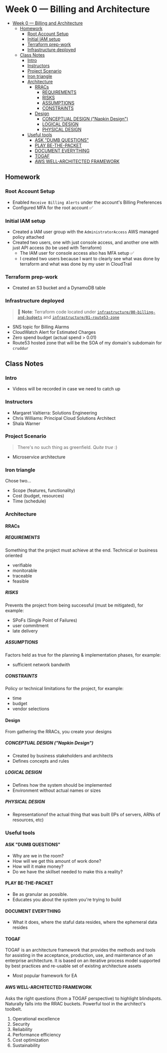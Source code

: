 # Week 0 — Billing and Architecture

- [Week 0 — Billing and Architecture](#week-0--billing-and-architecture)
  - [Homework](#homework)
    - [Root Account Setup](#root-account-setup)
    - [Initial IAM setup](#initial-iam-setup)
    - [Terraform prep-work](#terraform-prep-work)
    - [Infrastructure deployed](#infrastructure-deployed)
  - [Class Notes](#class-notes)
    - [Intro](#intro)
    - [Instructors](#instructors)
    - [Project Scenario](#project-scenario)
    - [Iron triangle](#iron-triangle)
    - [Architecture](#architecture)
      - [RRACs](#rracs)
        - [REQUIREMENTS](#requirements)
        - [RISKS](#risks)
        - [ASSUMPTIONS](#assumptions)
        - [CONSTRAINTS](#constraints)
      - [Design](#design)
        - [CONCEPTUAL DESIGN ("Napkin Design")](#conceptual-design-napkin-design)
        - [LOGICAL DESIGN](#logical-design)
        - [PHYSICAL DESIGN](#physical-design)
    - [Useful tools](#useful-tools)
      - [ASK "DUMB QUESTIONS"](#ask-dumb-questions)
      - [PLAY BE-THE-PACKET](#play-be-the-packet)
      - [DOCUMENT EVERYTHING](#document-everything)
      - [TOGAF](#togaf)
      - [AWS WELL-ARCHITECTED FRAMEWORK](#aws-well-architected-framework)

## Homework

### Root Account Setup
* Enabled `Receive Billing Alerts` under the account's Billing Preferences
* Configured MFA for the root account ✅

### Initial IAM setup
* Created a IAM user group with the `AdministratorAccess` AWS managed policy attached
* Created two users, one with just console access, and another one with just API access (to be used with Terraform)
  * The IAM user for console access also has MFA setup ✅
  * I created two users because I want to clearly see what was done by terraform and what was done by my user in CloudTrail

### Terraform prep-work
* Created an S3 bucket and a DynamoDB table

### Infrastructure deployed
> 📌 **Note**: Terraform code located under [`infrastructure/00-billing-and-budgets`](../infrastructure/00-billing-and-budgets/) and [`infrastructure/01-route53-zone`](../infrastructure/01-route53-zone/)
* SNS topic for Billing Alarms
* CloudWatch Alert for Estimated Charges
* Zero spend budget (actual spend > 0.01)
* Route53 hosted zone that will be the SOA of my domain's subdomain for `cruddur`

## Class Notes
### Intro
- Videos will be recorded in case we need to catch up

### Instructors
- Margaret Valtierra: Solutions Engineering
- Chris Williams: Principal Cloud Solutions Architect
- Shala Warner

### Project Scenario
> There's no such thing as greenfield. _Quite true_ :)

- Microservice architecture

### Iron triangle
Chose two...
- Scope (features, functionality)
- Cost (budget, resources)
- Time (schedule)

### Architecture

#### RRACs
##### REQUIREMENTS
Something that the project must achieve at the end. Technical or business oriented
- verifiable
- monitorable
- traceable
- feasible

##### RISKS
Prevents the project from being successful (must be mitigated), for example:
- SPoFs (Single Point of Failures)
- user commitment
- late delivery

##### ASSUMPTIONS
Factors held as true for the planning & implementation phases, for example:
- sufficient network bandwith

##### CONSTRAINTS
Policy or technical limitations for the project, for example:
- time
- budget
- vendor selections

#### Design
From gathering the RRACs, you create your designs

##### CONCEPTUAL DESIGN ("Napkin Design")
- Created by business stakeholders and architects
- Defines concepts and rules

##### LOGICAL DESIGN
- Defines how the system should be implemented
- Environment without actual names or sizes

##### PHYSICAL DESIGN
- Representationof the actual thing that was built (IPs of servers, ARNs of resources, etc)


### Useful tools

#### ASK "DUMB QUESTIONS"
- Why are we in the room?
- How will we get this amount of work done?
- How will it make money?
- Do we have the skillset needed to make this a reality?

#### PLAY BE-THE-PACKET
- Be as granular as possible.
- Educates you about the system you're trying to build

#### DOCUMENT EVERYTHING
- What it does, where the staful data resides, where the ephemeral data resides

#### TOGAF
TOGAF is an architecture framework that provides the methods and tools for assisting in the acceptance, production, use, and maintenance of an enterprise architecture.  It is based on an iterative process model supported by best practices and re-usable set of existing architecture assets

- Most popular framework for EA

#### AWS WELL-ARCHITECTED FRAMEWORK
Asks the right questions (from a TOGAF perspective) to highlight blindspots. Naturally falls into the RRAC buckets. Powerful tool in the architect's toolbelt.

1. Operational excellence
1. Security
1. Reliability
1. Performance efficiency
1. Cost optimization
1. Sustainability


